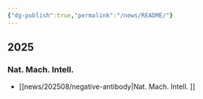 ```yaml
---
{"dg-publish":true,"permalink":"/news/README/"}
---
```


## 2025

### Nat. Mach. Intell.

- [[news/202508/negative-antibody\|Nat. Mach. Intell. ]]